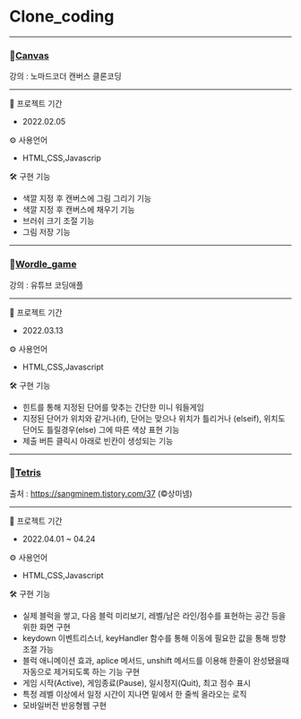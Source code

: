 # Clone_coding
---


### 💨[Canvas](https://mingnana.github.io/Clone_Coding/canvas/index.html)
강의 : 노마드코더 캔버스 클론코딩 

---

📆 프로젝트 기간
* 2022.02.05

⚙ 사용언어
* HTML,CSS,Javascrip 

🛠 구현 기능
* 색깔 지정 후 캔버스에 그림 그리기 기능
* 색깔 지정 후 캔버스에 채우기 기능
* 브러쉬 크기 조절 기능
* 그림 저장 기능


***

### 💨[Wordle_game](https://mingnana.github.io/Clone_Coding/wordle_game/index.html) 
강의 : 유튜브 코딩애플

***

📆 프로젝트 기간
* 2022.03.13

⚙ 사용언어
* HTML,CSS,Javascript

🛠 구현 기능
* 힌트를 통해 지정된 단어를 맞추는 간단한 미니 워들게임
* 지정된 단어가 위치와 같거나(if), 단어는 맞으나 위치가 틀리거나 (elseif), 위치도 단어도 틀릴경우(else) 그에 따른 색상 표현 기능
* 제출 버튼 클릭시 아래로 빈칸이 생성되는 기능


***

### 💨[Tetris](https://mingnana.github.io/Clone_Coding/tetris/index.html) 
출처 : https://sangminem.tistory.com/37 (&copy;상미넴)

***

📆 프로젝트 기간
* 2022.04.01 ~ 04.24

⚙ 사용언어
* HTML,CSS,Javascript 

🛠 구현 기능
* 실제 블럭을 쌓고, 다음 블럭 미리보기, 레벨/남은 라인/점수를 표현하는 공간 등을 위한 화면 구현
* keydown 이벤트리스너, keyHandler 함수를 통해 이동에 필요한 값을 통해 방향 조절 가능
* 블럭 애니메이션 효과, aplice 메서드, unshift 메서드를 이용해 한줄이 완성됐을때 자동으로 제거되도록 하는 기능 구현
* 게임 시작(Active), 게임종료(Pause), 일시정지(Quit), 최고 점수 표시
* 특정 레벨 이상에서 일정 시간이 지나면 밑에서 한 줄씩 올라오는 로직
* 모바일버전 반응형웹 구현
